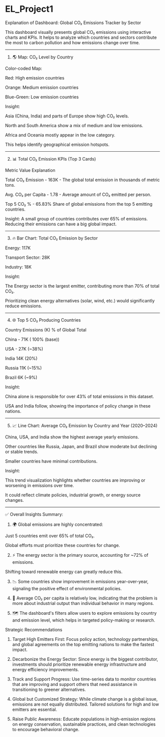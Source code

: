 # EL_Project1
Explanation of Dashboard: Global CO₂ Emissions Tracker by Sector

This dashboard visually presents global CO₂ emissions using interactive charts and KPIs. It helps to analyze which countries and sectors contribute the most to carbon pollution and how emissions change over time.


---

1. 🌎 Map: CO₂ Level by Country

Color-coded Map:

Red: High emission countries

Orange: Medium emission countries

Blue-Green: Low emission countries


Insight:

Asia (China, India) and parts of Europe show high CO₂ levels.

North and South America show a mix of medium and low emissions.

Africa and Oceania mostly appear in the low category.


This helps identify geographical emission hotspots.



---

2. 📊 Total CO₂ Emission KPIs (Top 3 Cards)

Metric	Value	Explanation

Total CO₂ Emission	- 163K	- The global total emission in thousands of metric tons.

Avg. CO₂ per Capita -	1.78	- Average amount of CO₂ emitted per person.

Top 5 CO₂ % 	-  65.83%	Share of global emissions from the top 5 emitting countries.


Insight: A small group of countries contributes over 65% of emissions. Reducing their emissions can have a big global impact.


---

3. 🔥 Bar Chart: Total CO₂ Emission by Sector

Energy: 117K

Transport Sector: 28K

Industry: 18K


Insight:

The Energy sector is the largest emitter, contributing more than 70% of total CO₂.

Prioritizing clean energy alternatives (solar, wind, etc.) would significantly reduce emissions.



---

4. 🌐 Top 5 CO₂ Producing Countries

Country	Emissions (K)	% of Global Total

China -	71K	( 100% (base))

USA	- 27K (~38%)

India	14K	(20%)

Russia	11K	(~15%)

Brazil	6K	(~9%)


Insight:

China alone is responsible for over 43% of total emissions in this dataset.

USA and India follow, showing the importance of policy change in these nations.



---

5. 📈 Line Chart: Average CO₂ Emission by Country and Year (2020–2024)

China, USA, and India show the highest average yearly emissions.

Other countries like Russia, Japan, and Brazil show moderate but declining or stable trends.

Smaller countries have minimal contributions.


Insight:

This trend visualization highlights whether countries are improving or worsening in emissions over time.

It could reflect climate policies, industrial growth, or energy source changes.



---

✅ Overall Insights Summary:

1. 🌍 Global emissions are highly concentrated:

Just 5 countries emit over 65% of total CO₂.

Global efforts must prioritize these countries for change.



2. ⚡ The energy sector is the primary source, accounting for ~72% of emissions.

Shifting toward renewable energy can greatly reduce this.



3. 📉 Some countries show improvement in emissions year-over-year, signaling the positive effect of environmental policies.


4. 👥 Average CO₂ per capita is relatively low, indicating that the problem is more about industrial output than individual behavior in many regions.


5. 🗺️ The dashboard's filters allow users to explore emissions by country and emission level, which helps in targeted policy-making or research.


Strategic Recommendations

1. Target High Emitters First: Focus policy action, technology partnerships, and global agreements on the top emitting nations to make the fastest impact.


2. Decarbonize the Energy Sector: Since energy is the biggest contributor, investments should prioritize renewable energy infrastructure and energy efficiency improvements.


3. Track and Support Progress: Use time-series data to monitor countries that are improving and support others that need assistance in transitioning to greener alternatives.


4. Global but Customized Strategy: While climate change is a global issue, emissions are not equally distributed. Tailored solutions for high and low emitters are essential.


5. Raise Public Awareness: Educate populations in high-emission regions on energy conservation, sustainable practices, and clean technologies to encourage behavioral change.

